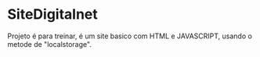 # SiteDigitalnet


Projeto é para treinar, é um site basico com HTML e JAVASCRIPT, usando o metode de "localstorage".
